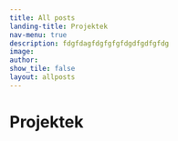 ```yaml
---
title: All posts
landing-title: Projektek
nav-menu: true
description: fdgfdagfdgfgfgfdgdfgdfgfdg
image: 
author: 
show_tile: false
layout: allposts
---
```


<h1>Projektek</h1>
